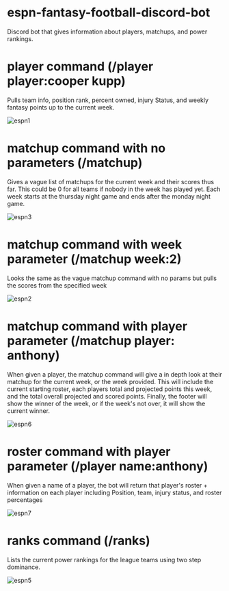 # espn-fantasy-football-discord-bot
Discord bot that gives information about players, matchups, and power rankings.

# player command (/player player:cooper kupp)
Pulls team info, position rank, percent owned, injury Status, and weekly fantasy points up to the current week.

![espn1](https://user-images.githubusercontent.com/100002813/192939160-6d309812-0fe8-47d5-8894-c63a14b3ee52.png)

# matchup command with no parameters (/matchup)
Gives a vague list of matchups for the current week and their scores thus far. This could be 0 for all teams if nobody in the week has played yet. Each week starts at the thursday night game and ends after the monday night game.

![espn3](https://user-images.githubusercontent.com/100002813/193148124-ba669013-cf86-415f-8372-1a7c0dd9cf6d.png)

# matchup command with week parameter (/matchup week:2)
Looks the same as the vague matchup command with no params but pulls the scores from the specified week

![espn2](https://user-images.githubusercontent.com/100002813/193147488-164a5d86-a2d2-4e46-8879-47cee6f78524.png)

# matchup command with player parameter (/matchup player: anthony)
When given a player, the matchup command will give a in depth look at their matchup for the current week, or the week provided.
This will include the current starting roster, each players total and projected points this week, and the total overall projected and scored points.
Finally, the footer will show the winner of the week, or if the week's not over, it will show the current winner.

![espn6](https://user-images.githubusercontent.com/100002813/197590872-2a210e23-70ee-4cdf-b34e-9e78997c7752.png)

# roster command with player parameter (/player name:anthony)
When given a name of a player, the bot will return that player's roster + information on each player including Position, team, injury status, and roster percentages

![espn7](https://user-images.githubusercontent.com/100002813/197592502-9525bacd-3d64-47a3-ac77-69034cbe2374.png)

# ranks command (/ranks)
Lists the current power rankings for the league teams using two step dominance.

![espn5](https://user-images.githubusercontent.com/100002813/193149537-4ba4f6c1-e098-4969-aab1-5063faf36760.png)

